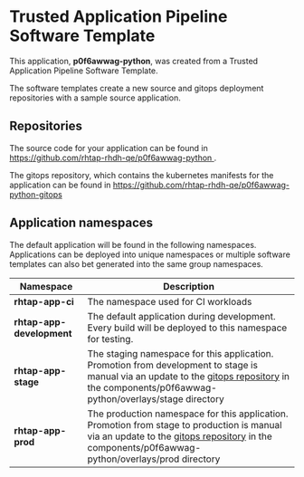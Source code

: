 # Trusted Application Pipeline Software Template

This application, **p0f6awwag-python**, was created from a Trusted Application Pipeline Software Template.

The software templates create a new source and gitops deployment repositories with a sample source application. 

## Repositories

The source code for your application can be found in [https://github.com/rhtap-rhdh-qe/p0f6awwag-python ](https://github.com/rhtap-rhdh-qe/p0f6awwag-python ).
 
The gitops repository, which contains the kubernetes manifests for the application can be found in 
[https://github.com/rhtap-rhdh-qe/p0f6awwag-python-gitops ](https://github.com/rhtap-rhdh-qe/p0f6awwag-python-gitops ) 

## Application namespaces 

The default application will be found in the following namespaces. Applications can be deployed into unique namespaces or multiple software templates can also bet generated into the same group namespaces.  

|  Namespace   |  Description   |  
| -------- | -------- |
| **rhtap-app-ci** | The namespace used for CI workloads |
| **rhtap-app-development** | The default application during development. Every build will be deployed to this namespace for testing. |
| **rhtap-app-stage** | The staging namespace for this application. Promotion from development to stage is manual via an update to the [gitops repository](https://github.com/rhtap-rhdh-qe/p0f6awwag-python-gitops ) in the components/p0f6awwag-python/overlays/stage directory |
| **rhtap-app-prod** | The production namespace for this application. Promotion from stage to production is manual via an update to the [gitops repository](https://github.com/rhtap-rhdh-qe/p0f6awwag-python-gitops ) in the components/p0f6awwag-python/overlays/prod directory |